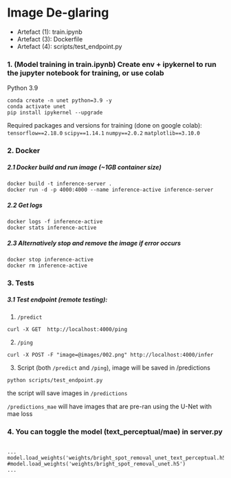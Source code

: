 # Image De-glaring
- Artefact (1): train.ipynb
- Artefact (3): Dockerfile
- Artefact (4): scripts/test_endpoint.py

### 1. (Model training in train.ipynb) Create env + ipykernel to run the jupyter notebook for training, or use colab
Python 3.9
```
conda create -n unet python=3.9 -y
conda activate unet
pip install ipykernel --upgrade
```

Required packages and versions for training (done on google colab):
`tensorflow==2.18.0` 
`scipy==1.14.1` 
`numpy==2.0.2`
`matplotlib==3.10.0`


### 2. Docker 
##### 2.1 Docker build and run image (~1GB container size)
```
docker build -t inference-server .
docker run -d -p 4000:4000 --name inference-active inference-server
```

##### 2.2 Get logs
```
docker logs -f inference-active
docker stats inference-active
```

##### 2.3 Alternatively stop and remove the image if error occurs
```
docker stop inference-active 
docker rm inference-active
```

### 3. Tests
##### 3.1 Test endpoint (remote testing):

1. `/predict`
```
curl -X GET  http://localhost:4000/ping
```

2. `/ping`
```
curl -X POST -F "image=@images/002.png" http://localhost:4000/infer
```

3. Script (both `/predict` and `/ping`), image will be saved in /predictions
```
python scripts/test_endpoint.py     
```
the script will save images in `/predictions`

`/predictions_mae` will have images that are pre-ran using the U-Net with mae loss

### 4. You can toggle the model (text_perceptual/mae) in server.py
```

...
model.load_weights('weights/bright_spot_removal_unet_text_perceptual.h5')
#model.load_weights('weights/bright_spot_removal_unet.h5')
...

```